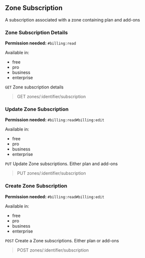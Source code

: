 ## Zone Subscription

A subscription associated with a zone containing plan and add-ons

### Zone Subscription Details

**Permission needed:** `#billing:read`

Available in:

* free
* pro
* business
* enterprise

`GET` Zone subscription details

> GET zones/:identifier/subscription


### Update Zone Subscription

**Permission needed:** `#billing:read#billing:edit`

Available in:

* free
* pro
* business
* enterprise

`PUT` Update Zone subscriptions. Either plan and add-ons

> PUT zones/:identifier/subscription


### Create Zone Subscription

**Permission needed:** `#billing:read#billing:edit`

Available in:

* free
* pro
* business
* enterprise

`POST` Create a Zone subscriptions. Either plan or add-ons

> POST zones/:identifier/subscription

